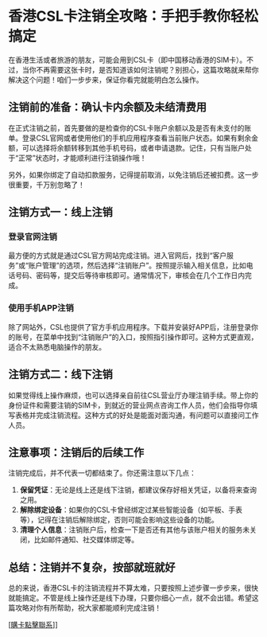 # 香港CSL卡注销全攻略：手把手教你轻松搞定

在香港生活或者旅游的朋友，可能会用到CSL卡（即中国移动香港的SIM卡）。不过，当你不再需要这张卡时，是否知道该如何注销呢？别担心，这篇攻略就来帮你解决这个问题！咱们一步步来，保证你看完就能明白怎么操作。

## 注销前的准备：确认卡内余额及未结清费用

在正式注销之前，首先要做的是检查你的CSL卡账户余额以及是否有未支付的账单。登录CSL官网或者使用他们的手机应用程序查看当前账户状态。如果有剩余金额，可以选择将余额转移到其他手机号码，或者申请退款。记住，只有当账户处于“正常”状态时，才能顺利进行注销操作哦！

另外，如果你绑定了自动扣款服务，记得提前取消，以免注销后还被扣费。这一步很重要，千万别忽略了！

## 注销方式一：线上注销

### 登录官网注销
最方便的方式就是通过CSL官方网站完成注销。进入官网后，找到“客户服务”或“账户管理”的选项，然后选择“注销账户”。按照提示输入相关信息，比如电话号码、密码等，提交后等待审核即可。通常情况下，审核会在几个工作日内完成。

### 使用手机APP注销
除了网站外，CSL也提供了官方手机应用程序。下载并安装好APP后，注册登录你的账号，在菜单中找到“注销账户”的入口，按照指引操作即可。这种方式更直观，适合不太熟悉电脑操作的朋友。

## 注销方式二：线下注销

如果觉得线上操作麻烦，也可以选择亲自前往CSL营业厅办理注销手续。带上你的身份证件和需要注销的SIM卡，到就近的营业网点咨询工作人员，他们会指导你填写表格并完成注销流程。这种方式的好处是能面对面沟通，有问题可以直接问工作人员。

## 注意事项：注销后的后续工作

注销完成后，并不代表一切都结束了。你还需注意以下几点：

1. **保留凭证**：无论是线上还是线下注销，都建议保存好相关凭证，以备将来查询之用。
2. **解除绑定设备**：如果你的CSL卡曾经绑定过某些智能设备（如平板、手表等），记得在注销后解除绑定，否则可能会影响这些设备的功能。
3. **清理个人信息**：注销账户后，检查一下是否还有其他与该账户相关的服务未关闭，比如邮件通知、社交媒体绑定等。

## 总结：注销并不复杂，按部就班就好

总的来说，香港CSL卡的注销流程并不算太难，只要按照上述步骤一步步来，很快就能搞定。不管是线上操作还是线下办理，只要你细心一点，就不会出错。希望这篇攻略对你有所帮助，祝大家都能顺利完成注销！

[[購卡點擊聯系](https://t.me/s/esim1088)]]